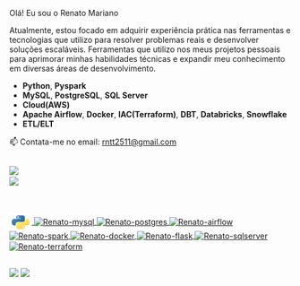 Olá! Eu sou o Renato Mariano

Atualmente, estou focado em adquirir experiência prática nas ferramentas e tecnologias que utilizo para resolver problemas reais e desenvolver soluções escaláveis. Ferramentas que utilizo nos meus projetos pessoais para aprimorar minhas habilidades técnicas e expandir meu conhecimento em diversas áreas de desenvolvimento.

- **Python**, **Pyspark**
- **MySQL**, **PostgreSQL**, **SQL Server**
- **Cloud(AWS)**
- **Apache Airflow**, **Docker**, **IAC(Terraform)**, **DBT**, **Databricks**, **Snowflake**
- **ETL/ELT** 

📫 Contata-me no email: rntt2511@gmail.com
      

##

<picture>
  <source
    srcset="https://github-readme-stats.vercel.app/api?username=lobobranco96&show_icons=true&theme=dracula"
    media="(prefers-color-scheme: dark)"
  />
  <source
    srcset="https://github-readme-stats.vercel.app/api?username=lobobranco96&show_icons=true"
    media="(prefers-color-scheme: light), (prefers-color-scheme: no-preference)"
  />
  <img src="https://github-readme-stats.vercel.app/api?username=anuraghazra&show_icons=true" />
</picture>

<div>
  <a href='https://github.com/lobobranco96'>
  <img height='180em' src='https://github-readme-stats.vercel.app/api/top-langs/?username=lobobranco96&layout=compact&langs_count=16&theme=dark'/>
</div>

##
<div style="display: inline_block"><br>
  <img align="center" alt="Renato-Python" height="30" width="40" src="https://raw.githubusercontent.com/devicons/devicon/master/icons/python/python-original.svg">
  <img align="center" alt="Renato-mysql" height="30" width="40" src="https://cdn.jsdelivr.net/gh/devicons/devicon/icons/mysql/mysql-original.svg" />
  <img align="center" alt="Renato-postgres" height="30" width="40" src="https://cdn.jsdelivr.net/gh/devicons/devicon/icons/postgresql/postgresql-original.svg" />
   <img  align="center" alt="Renato-airflow" height="30" width="40" 
 src="https://cdn.jsdelivr.net/gh/devicons/devicon/icons/apacheairflow/apacheairflow-original.svg" />
   <img  align="center" alt="Renato-spark" height="30" width="40" 
 src="https://cdn.jsdelivr.net/gh/devicons/devicon/icons/apachespark/apachespark-original.svg" />
    <img  align="center" alt="Renato-docker" height="30" width="40" 
 src="https://cdn.jsdelivr.net/gh/devicons/devicon/icons/docker/docker-original.svg" />
     <img  align="center" alt="Renato-flask" height="30" width="40" 
 src="https://cdn.jsdelivr.net/gh/devicons/devicon/icons/flask/flask-original.svg" />
      <img  align="center" alt="Renato-sqlserver" height="30" width="40" 
 src="https://cdn.jsdelivr.net/gh/devicons/devicon/icons/microsoftsqlserver/microsoftsqlserver-original.svg" />
      <img  align="center" alt="Renato-terraform" height="30" width="40" 
 src="https://cdn.jsdelivr.net/gh/devicons/devicon/icons/terraform/terraform-original.svg" />
    
</div>
  
##
<div> 
  <a href = "mailto:rntt2511@gmail.com"><img src="https://img.shields.io/badge/-Gmail-%23333?style=for-the-badge&logo=gmail&logoColor=white" target="_blank"></a>
  <a href="https://www.linkedin.com/in/marianore26/" target="_blank"><img src="https://img.shields.io/badge/-LinkedIn-%230077B5?style=for-the-badge&logo=linkedin&logoColor=white" target="_blank"></a> 
  
</div>
